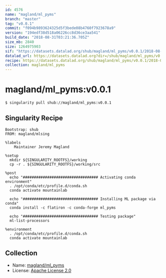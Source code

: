 ```yaml
---
id: 4576
name: "magland/ml_pyms"
branch: "master"
tag: "v0.0.1"
commit: "f094b9893624325d5f3bede08b4760f7923678a9"
version: "194edf38d518a06226cc8d36ce3aa541"
build_date: "2018-08-31T03:21:36.705Z"
size_mb: 2840
size: 1264975903
sif: "https://datasets.datalad.org/shub/magland/ml_pyms/v0.0.1/2018-08-31-f094b989-194edf38/194edf38d518a06226cc8d36ce3aa541.simg"
datalad_url: https://datasets.datalad.org?dir=/shub/magland/ml_pyms/v0.0.1/2018-08-31-f094b989-194edf38/
recipe: https://datasets.datalad.org/shub/magland/ml_pyms/v0.0.1/2018-08-31-f094b989-194edf38/Singularity
collection: magland/ml_pyms
---
```


# magland/ml_pyms:v0.0.1

```bash
$ singularity pull shub://magland/ml_pyms:v0.0.1
```

## Singularity Recipe

```singularity
Bootstrap: shub
FROM: magland/mlsing

%labels
    Maintainer Jeremy Magland

%setup
  mkdir ${SINGULARITY_ROOTFS}/working
  cp -r . ${SINGULARITY_ROOTFS}/working/src

%post
  echo "################################## Activating conda environment"
  . /opt/conda/etc/profile.d/conda.sh
  conda activate mountainlab
 
  echo "################################## Installing ML package via conda"
  conda install -c flatiron -c conda-forge ml_pyms

  echo "################################## Testing package"
  ml-list-processors

%environment
  . /opt/conda/etc/profile.d/conda.sh
  conda activate mountainlab
```

## Collection

 - Name: [magland/ml_pyms](https://github.com/magland/ml_pyms)
 - License: [Apache License 2.0](https://api.github.com/licenses/apache-2.0)


